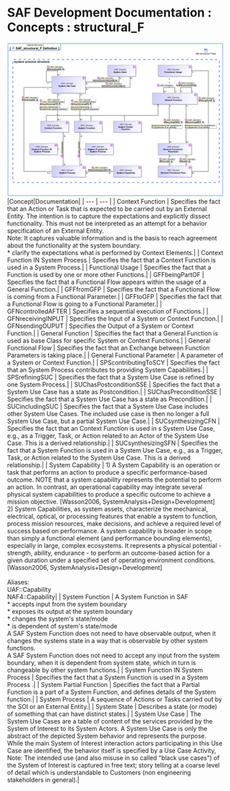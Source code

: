 # SAF Development Documentation : Concepts : structural_F 
![SAF_structural_F Definition.svg](./diagrams/SAF_structural_F-Definition.svg)
|Concept|Documentation|
| --- | --- |
| Context Function | Specifies the fact that an Action or Task that is expected to be carried out by an External Entity. The intention is to capture the expectations and explicitly dissect functionality. This must not be interpreted as an attempt for a behavior specification of an External Entity.<br>Note: It captures valuable information and is the basis to reach agreement about the functionality at the system boundary.<br>* clarify the expectations what is performed by Context Elements.|
| Context Function IN System Process | Specifies the fact that a Context Function is used in a System Process.|
| Functional Usage | Specifies the fact that a Function is used by one or more other Functions.|
| GFFbeingPartOF | Specifies the fact that a Functional Flow appears within the usage of a General Function.|
| GFFfromGFP | Specifies the fact that a Functional Flow is coming from a Functional Parameter.|
| GFFtoGFP | Specifies the fact that a Functional Flow is going to a Functional Parameter.|
| GFNcontrolledAFTER | Specifies a sequential execution of Functions.|
| GFNreceivingINPUT | Specifies the Input of a System or Context Function.|
| GFNsendingOUPUT | Specifies the Output of a System or Context Function.|
| General Function | Specifies the fact that a General Function is used as base Class for specific System or Context Functions.|
| General Functional Flow | Specifies the fact that an Exchange between Function Parameters is taking place.|
| General Functional Parameter | A parameter of a System or Context Function.|
| SPScontributingToSCY | Specifies the fact that an System Process contributes to providing System Capabilities.|
| SPSrefiningSUC | Specifies the fact that a System Use Case is refined by one System Process.|
| SUChasPostconditionSSE | Specifies the fact that a System Use Case has a state as Postcondition.|
| SUChasPreconditionSSE | Specifies the fact that a System Use Case has a state as Precondition.|
| SUCincludingSUC | Specifies the fact that a System Use Case includes other System Use Cases. The included use case is then no longer a full System Use Case, but a partial System Use Case.|
| SUCsynthesizingCFN | Specifies the fact that an Context Function is used in s System Use Case, e.g., as a Trigger, Task, or Action related to an Actor of the System Use Case. This is a derived relationship.|
| SUCsynthesizingSFN | Specifies the fact that a System Function is used in a System Use Case, e.g., as a Trigger, Task, or Action related to the System Use Case. This is a derived relationship.|
| System Capability | 1) A System Capability is an operation or task that performs an action to produce a specific performance-based outcome. NOTE that a system capability represents the potential to perform an action. In contrast, an operational capability may integrate several physical system capabilities to produce a specific outcome to achieve a mission objective. [Wasson2006, SystemAnalysis+Design+Development]<br>2) System Capabilities, as system assets, characterize the mechanical, electrical, optical, or processing features that enable a system to function, process mission resources, make decisions, and achieve a required level of success based on performance. A system capability is broader in scope than simply a functional element (and performance bounding elements), especially in large, complex ecosystems. It represents a physical potential - strength, ability, endurance - to perform an outcome-based action for a given duration under a specified set of operating environment conditions. [Wasson2006, SystemAnalysis+Design+Development]<br><br>Aliases:<br>UAF::Capability<br>NAF4::Capability|
| System Function | A System Function in SAF <br> * accepts input from the system boundary <br> * exposes its output at the system boundary<br> * changes the system's state/mode<br> * is dependent of system's state/mode<br>A SAF System Function does not need to have observable output, when it changes the systems state in a way that is observable by other system functions.<br>A SAF System Function does not need to accept any input from the system boundary, when it is dependent from system state, which in turn is changeable by other system functions.|
| System Function IN System Process | Specifies the fact that a System Function is used in a System Process .|
| System Partial Function | Specifies the fact that a Partial Function is a part of a System Function, and defines details of the System function.|
| System Process | A sequence of Actions or Tasks carried out by the SOI or an External Entity.|
| System State | Describes a state (or mode) of something that can have distinct states.|
| System Use Case | The System Use Cases are a table of content of the services provided by the System of Interest to its System Actors. A System Use Case is only the abstract of the depicted System behavior and represents the purpose. While the main System of Interest interaction actors participating in this Use Case are identified, the behavior itself is specified by a Use Case Activity, <br>Note: The intended use (and also misuse in so called "black use cases") of the System of Interest is captured in free text; story telling at a coarse level of detail which is understandable to Customers (non engineering stakeholders in general).|
